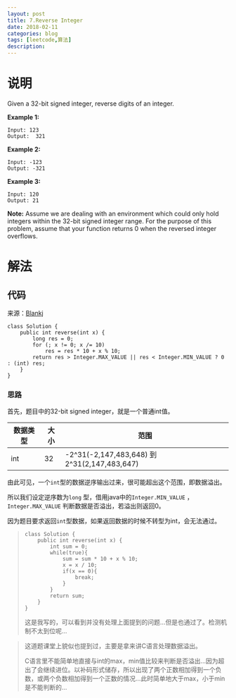 ```yaml
---
layout: post
title: 7.Reverse Integer
date: 2018-02-11
categories: blog
tags: [leetcode,算法]
description: 
---
```


# 说明

Given a 32-bit signed integer, reverse digits of an integer.

**Example 1:**

```
Input: 123
Output:  321

```

**Example 2:**

```
Input: -123
Output: -321

```

**Example 3:**

```
Input: 120
Output: 21

```

**Note:**
Assume we are dealing with an environment which could only hold integers
 within the 32-bit signed integer range. For the purpose of this 
problem, assume that your function returns 0 when the reversed integer 
overflows.

# 解法

## 代码

来源：[Blankj](https://github.com/Blankj/awesome-java-leetcode/tree/master/note/007) 

```
class Solution {
    public int reverse(int x) {
        long res = 0;
        for (; x != 0; x /= 10)
            res = res * 10 + x % 10;
        return res > Integer.MAX_VALUE || res < Integer.MIN_VALUE ? 0 : (int) res;
    }
}
```

### 思路

首先，题目中的32-bit signed integer，就是一个普通int值。

| 数据类型 | 大小   | 范围                                       |
| ---- | ---- | ---------------------------------------- |
| int  | 32   | -2^31(-2,147,483,648) 到 2^31(2,147,483,647) |

由此可见，一个`int`型的数据逆序输出过来，很可能超出这个范围，即数据溢出。

所以我们设定逆序数为`long` 型，借用java中的`Integer.MIN_VALUE` ，`Integer.MAX_VALUE` 判断数据是否溢出，若溢出则返回0。

因为题目要求返回`int`型数据，如果返回数据的时候不转型为int，会无法通过。

> ```
> class Solution {
>     public int reverse(int x) {
>         int sum = 0;
>         while(true){
>             sum = sum * 10 + x % 10;
>             x = x / 10;
>             if(x == 0){
>                 break;
>             }
>         }
>         return sum;
>     }
> }
> ```
>
> 这是我写的，可以看到并没有处理上面提到的问题...但是也通过了。检测机制不太到位呢...

> 这道题课堂上貌似也提到过，主要是拿来讲C语言处理数据溢出。
>
> C语言里不能简单地直接与int的max，min值比较来判断是否溢出...因为超出了会继续进位。以补码形式储存，所以出现了两个正数相加得到一个负数，或两个负数相加得到一个正数的情况...此时简单地大于max，小于min是不能判断的...